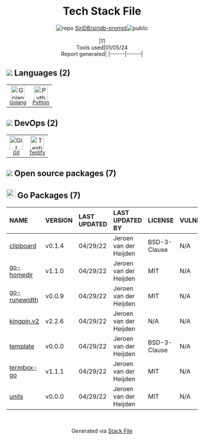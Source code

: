 <!--
&lt;--- Readme.md Snippet without images Start ---&gt;
## Tech Stack
SiriDB/siridb-prompt is built on the following main stack:

- [Python](https://www.python.org) – Languages
- [Golang](http://golang.org/) – Languages
- [Testify](https://github.com/stretchr/testify) – Go Testing

Full tech stack [here](/techstack.md)

&lt;--- Readme.md Snippet without images End ---&gt;

&lt;--- Readme.md Snippet with images Start ---&gt;
## Tech Stack
SiriDB/siridb-prompt is built on the following main stack:

- <img width='25' height='25' src='https://img.stackshare.io/service/993/pUBY5pVj.png' alt='Python'/> [Python](https://www.python.org) – Languages
- <img width='25' height='25' src='https://img.stackshare.io/service/1005/O6AczwfV_400x400.png' alt='Golang'/> [Golang](http://golang.org/) – Languages
- <img width='25' height='25' src='https://img.stackshare.io/service/8695/stretchr.png' alt='Testify'/> [Testify](https://github.com/stretchr/testify) – Go Testing

Full tech stack [here](/techstack.md)

&lt;--- Readme.md Snippet with images End ---&gt;
-->
<div align="center">

# Tech Stack File
![](https://img.stackshare.io/repo.svg "repo") [SiriDB/siridb-prompt](https://github.com/SiriDB/siridb-prompt)![](https://img.stackshare.io/public_badge.svg "public")
<br/><br/>
|11<br/>Tools used|01/05/24 <br/>Report generated|
|------|------|
</div>

## <img src='https://img.stackshare.io/languages.svg'/> Languages (2)
<table><tr>
  <td align='center'>
  <img width='36' height='36' src='https://img.stackshare.io/service/1005/O6AczwfV_400x400.png' alt='Golang'>
  <br>
  <sub><a href="http://golang.org/">Golang</a></sub>
  <br>
  <sub></sub>
</td>

<td align='center'>
  <img width='36' height='36' src='https://img.stackshare.io/service/993/pUBY5pVj.png' alt='Python'>
  <br>
  <sub><a href="https://www.python.org">Python</a></sub>
  <br>
  <sub></sub>
</td>

</tr>
</table>

## <img src='https://img.stackshare.io/devops.svg'/> DevOps (2)
<table><tr>
  <td align='center'>
  <img width='36' height='36' src='https://img.stackshare.io/service/1046/git.png' alt='Git'>
  <br>
  <sub><a href="http://git-scm.com/">Git</a></sub>
  <br>
  <sub></sub>
</td>

<td align='center'>
  <img width='36' height='36' src='https://img.stackshare.io/service/8695/stretchr.png' alt='Testify'>
  <br>
  <sub><a href="https://github.com/stretchr/testify">Testify</a></sub>
  <br>
  <sub></sub>
</td>

</tr>
</table>


## <img src='https://img.stackshare.io/group.svg' /> Open source packages (7)</h2>

## <img width='24' height='24' src='https://img.stackshare.io/service/21112/default_1346bbda8fe03e4dce5601323a3ca47a10c1ae36.png'/> Go Packages (7)

|NAME|VERSION|LAST UPDATED|LAST UPDATED BY|LICENSE|VULNERABILITIES|
|:------|:------|:------|:------|:------|:------|
|[clipboard](https://pkg.go.dev/github.com/atotto/clipboard)|v0.1.4|04/29/22|Jeroen van der Heijden |BSD-3-Clause|N/A|
|[go-homedir](https://pkg.go.dev/github.com/mitchellh/go-homedir)|v1.1.0|04/29/22|Jeroen van der Heijden |MIT|N/A|
|[go-runewidth](https://pkg.go.dev/github.com/mattn/go-runewidth)|v0.0.9|04/29/22|Jeroen van der Heijden |MIT|N/A|
|[kingpin.v2](https://pkg.go.dev/gopkg.in/alecthomas/kingpin.v2)|v2.2.6|04/29/22|Jeroen van der Heijden |N/A|N/A|
|[template](https://pkg.go.dev/github.com/alecthomas/template)|v0.0.0|04/29/22|Jeroen van der Heijden |BSD-3-Clause|N/A|
|[termbox-go](https://pkg.go.dev/github.com/nsf/termbox-go)|v1.1.1|04/29/22|Jeroen van der Heijden |MIT|N/A|
|[units](https://pkg.go.dev/github.com/alecthomas/units)|v0.0.0|04/29/22|Jeroen van der Heijden |MIT|N/A|

<br/>
<div align='center'>

Generated via [Stack File](https://github.com/marketplace/stack-file)
